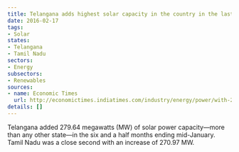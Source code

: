 ```yaml
---
title: Telangana adds highest solar capacity in the country in the last six months
date: 2016-02-17
tags:
- Solar
states:
- Telangana
- Tamil Nadu
sectors:
- Energy
subsectors:
- Renewables
sources:
- name: Economic Times
  url: http://economictimes.indiatimes.com/industry/energy/power/with-279-64-mw-telangana-leads-in-solar-power-capacity-addition/articleshow/50909703.cms
details: []
---
```


Telangana added 279.64 megawatts (MW) of solar power capacity—more than any other state—in the six and a half months ending mid-January. Tamil Nadu was a close second with an increase of 270.97 MW.
